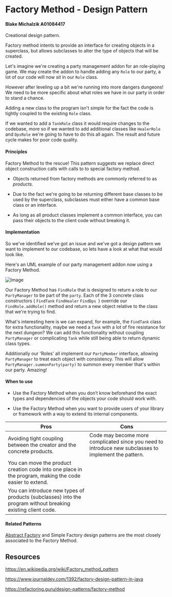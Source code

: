# Factory Method - Design Pattern

#### Blake Michalzik A01084417



Creational design pattern.

Factory method intents to provide an interface for creating objects in a superclass, but allows subclasses to alter the type of objects that will be created.



Let's imagine we're creating a party management addon for an role-playing game. We may create the addon to handle adding any `Role` to our party, a lot of our code will now sit in our `Role` class.

However after leveling up a bit we're running into more dangers dungeons! We need to be more specific about what roles we have in our party in order to stand a chance.

Adding a new class to the program isn't simple for the fact the code is tightly coupled to the existing `Role` class.

If we wanted to add a `TankRole` class it would require changes to the codebase, more so if we wanted to add additional classes like `HealerRole` and `DpsRole` we're going to have to do this all again. The result and future cycle makes for poor code quality.



#### Principles

Factory Method to the rescue! This pattern suggests we replace direct object construction calls with calls to to special factory method.

- Objects returned from factory methods are commonly referred to as _products_.

- Due to the fact we're going to be returning different base classes to be used by the superclass, subclasses must either have a common base class or an interface. 
- As long as all product classes implement a common interface, you can pass their objects to the client code without breaking it.



#### Implementation

So we've identified we've got an issue and we've got a design pattern we want to implement to our codebase, so lets have a look at what that would look like.

Here's an UML example of our party management addon now using a Factory Method.

![Image](https://i.imgur.com/y7qfRO7.png)

Our Factory Method has `FindRole` that is designed to return a role to our `PartyManager` to be part of the `party`.
Each of the 3 concrete class constructors ( `FindTank` `FindHealer` `FindDps `) override our `FindRole.addRole()` method and return a new object relative to the class that we're trying to find. 

What's interesting here is we can expand, for example, the `FindTank` class for extra functionality, maybe we need a `Tank` with a lot of fire resistance for the next dungeon? We can add this functionality without coupling `PartyManager` or complicating `Tank` while still being able to return dynamic class types.

Additionally our 'Roles' all implement our `PartyMember` interface, allowing `PartyManager` to treat each object with consistency. This will allow `PartyManager.summonParty(party)` to summon every member that's within our party. Amazing!



#### When to use

- Use the Factory Method when you don’t know beforehand the exact types and dependencies of the objects your code should work with.

- Use the Factory Method when you want to provide users of your library or framework with a way to extend its internal components.

    

| Pros                                                         | Cons                                                         |
| ------------------------------------------------------------ | ------------------------------------------------------------ |
| Avoiding tight coupling between the creator and the concrete products. | Code may become more complicated since you need to introduce new subclasses to implement the pattern. |
| You can move the product creation code into one place in the program, making the code easier to extend. |                                                              |
| You can introduce new types of products (subclasses) into the program without breaking existing client code. |                                                              |



#### Related Patterns

[Abstract Factory](https://refactoring.guru/design-patterns/abstract-factory) and Simple Factory design patterns are the most closely associated to the Factory Method.

## Resources

https://en.wikipedia.org/wiki/Factory_method_pattern

https://www.journaldev.com/1392/factory-design-pattern-in-java

https://refactoring.guru/design-patterns/factory-method
